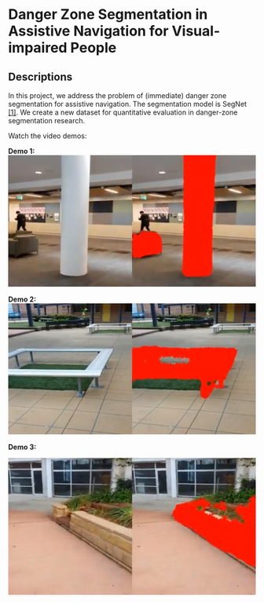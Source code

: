 # Danger Zone Segmentation in Assistive Navigation for Visual-impaired People
## Descriptions
In this project, we address the problem of (immediate) danger zone segmentation for assistive navigation. The segmentation model is SegNet [[1]](https://ieeexplore.ieee.org/document/7803544). We create a new dataset for quantitative evaluation in danger-zone segmentation research.

Watch the video demos:

**Demo 1:** 
[![Watch the video](/image/image_1.PNG)](https://youtu.be/O3JvAqH_LsY)

**Demo 2:** 
[![Watch the video](/image/image_2.PNG)](https://youtu.be/woRuUHI-8WU)

**Demo 3:** 

[![Watch the video](/image/image_3.PNG)](https://youtu.be/qIfCHG8bS8E)
